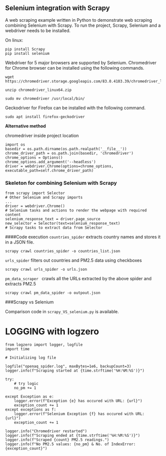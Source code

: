 ## Selenium integration with Scrapy

A web scraping example written in Python to demonstrate web scraping combining Selenium with Scrapy.
To run the project, Scrapy, Selenium and a webdriver needs to be installed.

On linux:
```
pip install Scrapy
pip install selenium
```
Webdriver for 5 major browsers are supported by Selenium. Chromedriver for Chrome browser can be installed using the following commands.

```
wget https://chromedriver.storage.googleapis.com/83.0.4103.39/chromedriver_linux64.zip

unzip chromedriver_linux64.zip

sudo mv chromedriver /usr/local/bin/
```
Geckodriver for Firefox can be installed with the following command.

`sudo apt install firefox-geckodriver`

**Alternative method**

chromedriver inside project location
```
import os
basedir = os.path.dirname(os.path.realpath('__file__'))
chrome_driver_path = os.path.join(basedir, 'chromedriver')
chrome_options = Options()
chrome_options.add_argument('--headless')
driver = webdriver.Chrome(options=chrome_options, executable_path=self.chrome_driver_path)
```
### Skeleton for combining Selenium with Scrapy
```
from scrapy import Selector
# Other Selenium and Scrapy imports
...
driver = webdriver.Chrome()
# Selenium tasks and actions to render the webpage with required content
selenium_response_text = driver.page_source
new_selector = Selector(text=selenium_response_text)
# Scrapy tasks to extract data from Selector
```

####Code execution
`countries_spider` extracts country names and stores it in a JSON file.
```
scrapy crawl countries_spider -o countries_list.json
```

`urls_spider` filters out countries and PM2.5 data using checkboxes

```
scrapy crawl urls_spider -o urls.json
```

`pm_data_scraper ` crawls all the URLs extracted by the above spider and extracts PM2.5

```
scrapy crawl pm_data_spider -o outpout.json
```

###Scrapy vs Selenium

Comparison code in `scrapy_VS_selenium.py` is available.

# LOGGING with logzero

```
from logzero import logger, logfile
import time

# Initializing log file

logfile("openaq_spider.log", maxBytes=1e6, backupCount=3)
logger.info(f"Scraping started at {time.strftime('%H:%M:%S')}")

try:
    # try logic
    no_pm += 1

except Exception as e:
    logger.error(f"Exception {e} has occured with URL: {url}")
    exception_count += 1
except exceptions as f:
    logger.error(f"Selenium Exception {f} has occured with URL: {url}")
    exception_count += 1

logger.info("Chromedriver restarted")
logger.info(f"Scraping ended at {time.strftime('%H:%M:%S')}")
logger.info(f"Scraped {count} PM2.5 readings.")
logger.info(f"No PM2.5 values: {no_pm} & No. of IndexError: {exception_count}")

```

